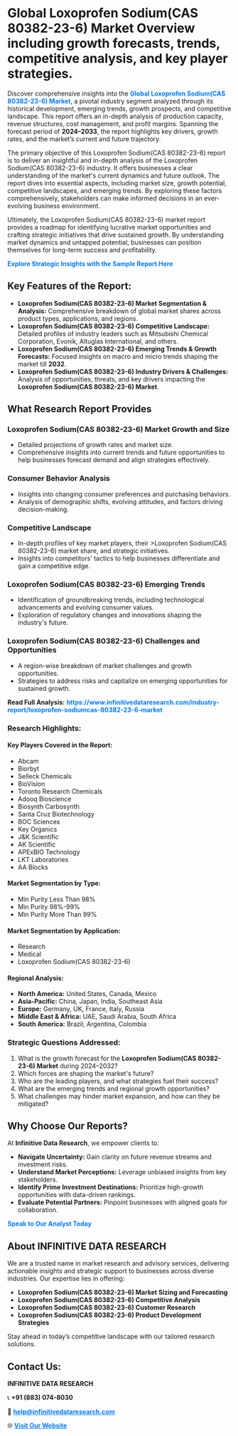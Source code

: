 <h1>Global Loxoprofen Sodium(CAS 80382-23-6) Market Overview including growth forecasts, trends, competitive analysis, and key player strategies.</h1>
<p>
Discover comprehensive insights into the 
<a href="https://www.infinitivedataresearch.com/industry-report/loxoprofen-sodiumcas-80382-23-6-market" rel="dofollow" style="color: #007BFF; text-decoration: none;"><strong>Global Loxoprofen Sodium(CAS 80382-23-6) Market</strong></a>, a pivotal industry segment analyzed through its historical development, emerging trends, growth prospects, and competitive landscape. This report offers an in-depth analysis of production capacity, revenue structures, cost management, and profit margins. Spanning the forecast period of <strong>2024–2033</strong>, the report highlights key drivers, growth rates, and the market’s current and future trajectory.
</p>
<p>
The primary objective of this Loxoprofen Sodium(CAS 80382-23-6) report is to deliver an insightful and in-depth analysis of the Loxoprofen Sodium(CAS 80382-23-6) industry. It offers businesses a clear understanding of the market's current dynamics and future outlook. The report dives into essential aspects, including market size, growth potential, competitive landscapes, and emerging trends. By exploring these factors comprehensively, stakeholders can make informed decisions in an ever-evolving business environment.
</p>
<p>
Ultimately, the Loxoprofen Sodium(CAS 80382-23-6) market report provides a roadmap for identifying lucrative market opportunities and crafting strategic initiatives that drive sustained growth. By understanding market dynamics and untapped potential, businesses can position themselves for long-term success and profitability.
</p>
<p>
<a href="https://www.infinitivedataresearch.com/request-sample/reportId=110686" style="color: #007BFF; text-decoration: none;"><strong>Explore Strategic Insights with the Sample Report Here</strong></a>
</p>

<h2>Key Features of the Report:</h2>
<ul>
<li><strong>Loxoprofen Sodium(CAS 80382-23-6) Market Segmentation & Analysis:</strong> Comprehensive breakdown of global market shares across product types, applications, and regions.</li>
<li><strong>Loxoprofen Sodium(CAS 80382-23-6) Competitive Landscape:</strong> Detailed profiles of industry leaders such as Mitsubishi Chemical Corporation, Evonik, Altuglas International, and others.</li>
<li><strong>Loxoprofen Sodium(CAS 80382-23-6) Emerging Trends & Growth Forecasts:</strong> Focused insights on macro and micro trends shaping the market till <strong>2032</strong>.</li>
<li><strong>Loxoprofen Sodium(CAS 80382-23-6) Industry Drivers & Challenges:</strong> Analysis of opportunities, threats, and key drivers impacting the <strong>Loxoprofen Sodium(CAS 80382-23-6) Market</strong>.</li>
</ul>

<h2>What Research Report Provides</h2>
<h3>Loxoprofen Sodium(CAS 80382-23-6) Market Growth and Size</h3>
<ul>
<li>Detailed projections of growth rates and market size.</li>
<li>Comprehensive insights into current trends and future opportunities to help businesses forecast demand and align strategies effectively.</li>
</ul>

<h3>Consumer Behavior Analysis</h3>
<ul>
<li>Insights into changing consumer preferences and purchasing behaviors.</li>
<li>Analysis of demographic shifts, evolving attitudes, and factors driving decision-making.</li>
</ul>

<h3>Competitive Landscape</h3>
<ul>
<li>In-depth profiles of key market players, their >Loxoprofen Sodium(CAS 80382-23-6) market share, and strategic initiatives.</li>
<li>Insights into competitors' tactics to help businesses differentiate and gain a competitive edge.</li>
</ul>

<h3>Loxoprofen Sodium(CAS 80382-23-6) Emerging Trends</h3>
<ul>
<li>Identification of groundbreaking trends, including technological advancements and evolving consumer values.</li>
<li>Exploration of regulatory changes and innovations shaping the industry's future.</li>
</ul>

<h3>Loxoprofen Sodium(CAS 80382-23-6) Challenges and Opportunities</h3>
<ul>
<li>A region-wise breakdown of market challenges and growth opportunities.</li>
<li>Strategies to address risks and capitalize on emerging opportunities for sustained growth.</li>
</ul>
<p><strong>Read Full Analysis:</strong> <a href="https://www.infinitivedataresearch.com/industry-report/loxoprofen-sodiumcas-80382-23-6-market" rel="dofollow" style="color: #007BFF; text-decoration: none;"><strong>https://www.infinitivedataresearch.com/industry-report/loxoprofen-sodiumcas-80382-23-6-market</strong></a></p>
<h3>Research Highlights:</h3>
<h4>Key Players Covered in the Report:</h4>
<ul><li>Abcam</li><li>Biorbyt</li><li>Selleck Chemicals</li><li>BioVision</li><li>Toronto Research Chemicals</li><li>Adooq Bioscience</li><li>Biosynth Carbosynth</li><li>Santa Cruz Biotechnology</li><li>BOC Sciences</li><li>Key Organics</li><li>J&amp;K Scientific</li><li>AK Scientific</li><li>APExBIO Technology</li><li>LKT Laboratories</li><li>AA Blocks</li></ul>
<h4>Market Segmentation by Type:</h4>
<ul><li>Min Purity Less Than 98%</li><li>Min Purity 98%-99%</li><li>Min Purity More Than 99%</li></ul>
<h4>Market Segmentation by Application:</h4>
<ul><li>Research</li><li>Medical</li><li>Loxoprofen Sodium(CAS 80382-23-6)</li></ul>

<h4>Regional Analysis:</h4>
<ul>
<li><strong>North America:</strong> United States, Canada, Mexico</li>
<li><strong>Asia-Pacific:</strong> China, Japan, India, Southeast Asia</li>
<li><strong>Europe:</strong> Germany, UK, France, Italy, Russia</li>
<li><strong>Middle East & Africa:</strong> UAE, Saudi Arabia, South Africa</li>
<li><strong>South America:</strong> Brazil, Argentina, Colombia</li>
</ul>

<h3>Strategic Questions Addressed:</h3>
<ol>
<li>What is the growth forecast for the <strong>Loxoprofen Sodium(CAS 80382-23-6) Market</strong> during 2024–2032?</li>
<li>Which forces are shaping the market's future?</li>
<li>Who are the leading players, and what strategies fuel their success?</li>
<li>What are the emerging trends and regional growth opportunities?</li>
<li>What challenges may hinder market expansion, and how can they be mitigated?</li>
</ol>

<h2>Why Choose Our Reports?</h2>
<p>At <strong>Infinitive Data Research</strong>, we empower clients to:</p>
<ul>
<li><strong>Navigate Uncertainty:</strong> Gain clarity on future revenue streams and investment risks.</li>
<li><strong>Understand Market Perceptions:</strong> Leverage unbiased insights from key stakeholders.</li>
<li><strong>Identify Prime Investment Destinations:</strong> Prioritize high-growth opportunities with data-driven rankings.</li>
<li><strong>Evaluate Potential Partners:</strong> Pinpoint businesses with aligned goals for collaboration.</li>
</ul>
<p><a href="https://www.infinitivedataresearch.com/industry-report/loxoprofen-sodiumcas-80382-23-6-market" rel="dofollow" style="color: #007BFF; text-decoration: none;"><strong>Speak to Our Analyst Today</strong></a></p>

<h2>About INFINITIVE DATA RESEARCH</h2>
<p>We are a trusted name in market research and advisory services, delivering actionable insights and strategic support to businesses across diverse industries. Our expertise lies in offering:</p>
<ul>
<li><strong>Loxoprofen Sodium(CAS 80382-23-6) Market Sizing and Forecasting</strong></li>
<li><strong>Loxoprofen Sodium(CAS 80382-23-6) Competitive Analysis</strong></li>
<li><strong>Loxoprofen Sodium(CAS 80382-23-6) Customer Research</strong></li>
<li><strong>Loxoprofen Sodium(CAS 80382-23-6) Product Development Strategies</strong></li>
</ul>
<p>Stay ahead in today’s competitive landscape with our tailored research solutions.</p>

<h2>Contact Us:</h2>
<p><strong>INFINITIVE DATA RESEARCH</strong></p>
<p>📞 <strong>+91 (883) 074-8030</strong></p>
<p>📧 <strong><a href="mailto:help@infinitivedataresearch.com" style="color: #007BFF;">help@infinitivedataresearch.com</a></strong></p>
<p>🌐 <strong><a href="https://www.infinitivedataresearch.com" rel="dofollow" style="color: #007BFF;">Visit Our Website</a></strong></p>
